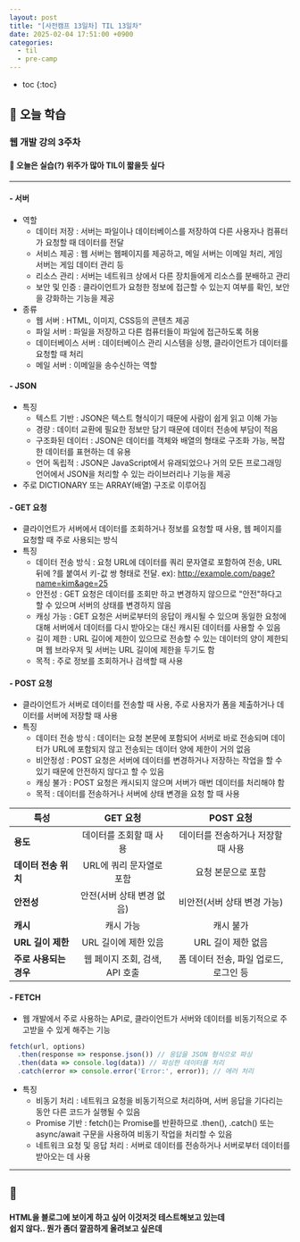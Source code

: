 ```yaml
---
layout: post
title: "[사전캠프 13일차] TIL 13일차"
date: 2025-02-04 17:51:00 +0900
categories: 
  - til
  - pre-camp
---
```


* toc
{:toc}

## 📖 오늘 학습
### 웹 개발 강의 3주차

<h4> 📃 오늘은 실습(?) 위주가 많아 TIL이 짧을듯 싶다 </h4> 

---

#### - 서버
- 역할
  - 데이터 저장 : 서버는 파일이나 데이터베이스를 저장하여 다른 사용자나 컴퓨터가 요청할 때 데이터를 전달
  - 서비스 제공 : 웹 서버는 웹페이지를 제공하고, 메일 서버는 이메일 처리, 게임 서버는 게임 데이터 관리 등
  - 리소스 관리 : 서버는 네트워크 상에서 다른 장치들에게 리소스를 분배하고 관리
  - 보안 및 인증 : 클라이언트가 요청한 정보에 접근할 수 있는지 여부를 확인, 보안을 강화하는 기능을 제공
- 종류
  - 웹 서버 : HTML, 이미지, CSS등의 콘텐츠 제공
  - 파일 서버 : 파일을 저장하고 다른 컴퓨터들이 파일에 접근하도록 허용
  - 데이터베이스 서버 : 데이터베이스 관리 시스템을 싱행, 클라이언트가 데이터를 요청할 때 처리
  - 메일 서버 : 이메일을 송수신하는 역할

#### - JSON
- 특징
  - 텍스트 기반 : JSON은 텍스트 형식이기 때문에 사람이 쉽게 읽고 이해 가능
  - 경량 : 데이터 교환에 필요한 정보만 담기 때문에 데이터 전송에 부담이 적음
  - 구조화된 데이터 : JSON은 데이터를 객체와 배열의 형태로 구조화 가능, 복잡한 데이터를 표현하는 데 유용
  - 언어 독립적 : JSON은 JavaScript에서 유래되었으나 거의 모든 프로그래밍 언어에서 JSON을 처리할 수 있는 라이브러리나 기능을 제공
- 주로 DICTIONARY 또는 ARRAY(배열) 구조로 이루어짐


#### - GET 요청
- 클라이언트가 서버에서 데이터를 조회하거나 정보를 요청할 때 사용, 웹 페이지를 요청할 때 주로 사용되는 방식
- 특징
  - 데이터 전송 방식 : 요청 URL에 데이터를 쿼리 문자열로 포함하여 전송, URL 뒤에 ?를 붙여서 키-값 쌍 형태로 전달. ex): http://example.com/page?name=kim&age=25
  - 안전성 : GET 요청은 데이터를 조회만 하고 변경하지 않으므로 "안전"하다고 할 수 있으며 서버의 상태를 변경하지 않음
  - 캐싱 가능 : GET 요청은 서버로부터의 응답이 캐시될 수 있으며 동일한 요청에 대해 서버에서 데이터를 다시 받아오는 대신 캐시된 데이터를 사용할 수 있음
  - 길이 제한 : URL 길이에 제한이 있으므로 전송할 수 있는 데이터의 양이 제한되며 웹 브라우저 및 서버는 URL 길이에 제한을 두기도 함
  - 목적 : 주로 정보를 조회하거나 검색할 때 사용

#### - POST 요청
- 클라이언트가 서버로 데이터를 전송할 때 사용, 주로 사용자가 폼을 제출하거나 데이터를 서버에 저장할 때 사용
- 특징
  - 데이터 전송 방식 : 데이터는 요청 본문에 포함되어 서버로 바로 전송되며 데이터가 URL에 포함되지 않고 전송되는 데이터 양에 제한이 거의 없음
  - 비안정성 : POST 요청은 서버에 데이터를 변경하거나 저장하는 작업을 할 수 있기 때문에 안전하지 않다고 할 수 있음
  - 캐싱 불가 : POST 요청은 캐시되지 않으며 서버가 매번 데이터를 처리해야 함
  - 목적 : 데이터를 전송하거나 서버에 상태 변경을 요청 할 때 사용

| 특성                   |            GET 요청            |               POST 요청                |
| ---------------------- | :----------------------------: | :------------------------------------: |
| **용도**               |    데이터를 조회할 때 사용     |   데이터를 전송하거나 저장할 때 사용   |
| **데이터 전송 위치**   |    URL에 쿼리 문자열로 포함    |           요청 본문으로 포함           |
| **안전성**             |   안전(서버 상태 변경 없음)    |      비안전(서버 상태 변경 가능)       |
| **캐시**               |           캐시 가능            |               캐시 불가                |
| **URL 길이 제한**      |      URL 길이에 제한 있음      |           URL 길이 제한 없음           |
| **주로 사용되는 경우** | 웹 페이지 조회, 검색, API 호출 | 폼 데이터 전송, 파일 업로드, 로그인 등 |

#### - FETCH
- 웹 개발에서 주로 사용하는 API로, 클라이언트가 서버와 데이터를 비동기적으로 주고받을 수 있게 해주는 기능
>
```javascript
fetch(url, options)
  .then(response => response.json()) // 응답을 JSON 형식으로 파싱
  .then(data => console.log(data)) // 파싱한 데이터를 처리
  .catch(error => console.error('Error:', error)); // 에러 처리
```
- 특징
  - 비동기 처리 : 네트워크 요청을 비동기적으로 처리하며, 서버 응답을 기다리는 동안 다른 코드가 실행될 수 있음
  - Promise 기반 : fetch()는 Promise를 반환하므로 .then(), .catch() 또는 async/await 구문을 사용하여 비동기 작업을 처리할 수 있음
  - 네트워크 요청 및 응답 처리 : 서버로 데이터를 전송하거나 서버로부터 데이터를 받아오는 데 사용

---

<h2> 💬 </h2>

<h4> HTML을 블로그에 보이게 하고 싶어 이것저것 테스트해보고 있는데 <br>
쉽지 않다.. 뭔가 좀더 깔끔하게 올려보고 싶은데 </h4>
